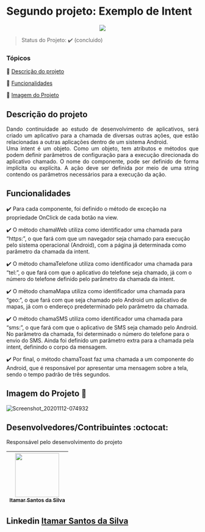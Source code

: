 <h1>Segundo projeto: Exemplo de Intent</h1> 

<p align="center">
  <img src="https://img.shields.io/static/v1?label=Java&message=java&color=yellow&style=for-the-badge&logo=Java"/>
</p>

> Status do Projeto: :heavy_check_mark: (concluido)

### Tópicos 

:small_blue_diamond: [Descrição do projeto](#descrição-do-projeto)

:small_blue_diamond: [Funcionalidades](#funcionalidades)

:small_blue_diamond: [Imagem do Projeto](#imagem-do-projeto)

## Descrição do projeto 

<p align="justify">
  Dando continuidade ao estudo de desenvolvimento de aplicativos, será criado um aplicativo para a chamada de diversas outras ações, que estão relacionadas a outras aplicações dentro de um sistema Android. <br> Uma intent é um objeto. Como um objeto, tem atributos e métodos que podem definir parâmetros de configuração para a execução direcionada do aplicativo chamado. O nome do componente, pode ser definido de forma implícita ou explícita. A ação deve ser definida por meio de uma string contendo os parâmetros necessários para a execução da ação.
</p>

## Funcionalidades

:heavy_check_mark: Para cada componente, foi definido o método de exceção na propriedade OnClick de cada botão na view.

:heavy_check_mark: O método chamaWeb utiliza como identificador uma chamada para “https:”, o que fará com que um navegador seja chamado para execução pelo sistema operacional (Android), com a página já determinada como parâmetro da chamada da intent.

:heavy_check_mark: O método chamaTelefone utiliza como identificador uma chamada para “tel:”, o
que fará com que o aplicativo do telefone seja chamado, já com o número do telefone definido pelo parâmetro da chamada da intent.

:heavy_check_mark: O método chamaMapa utiliza como identificador uma chamada para “geo:”, o que
fará com que seja chamado pelo Android um aplicativo de mapas, já com o endereço predeterminado pelo parâmetro da chamada.

:heavy_check_mark: O método chamaSMS utiliza como identificador uma chamada para “sms:”, o que
fará com que o aplicativo de SMS seja chamado pelo Android. No parâmetro da chamada, foi determinado o número do telefone para o envio do SMS. Ainda foi definido um parâmetro extra para a chamada pela intent, definindo o corpo da mensagem.

:heavy_check_mark: Por final, o método chamaToast faz uma chamada a um componente do Android,
que é responsável por apresentar uma mensagem sobre a tela, sendo o tempo padrão de três segundos.

## Imagem do Projeto :dash:

![Screenshot_20201112-074932](https://user-images.githubusercontent.com/54650669/98931700-1e421c00-24bd-11eb-8279-ee6552c62c8a.png)


## Desenvolvedores/Contribuintes :octocat:

Responsável pelo desenvolvimento do projeto

| [<img src="https://avatars0.githubusercontent.com/u/54650669?s=460&u=256c0c28b9d5560d21d734ceedb09439a7521cc2&v=4" width=115><br><sub>Itamar Santos da Silva</sub>](https://github.com/itamar1986) |
| :---: |

## Linkedin <a href="https://www.linkedin.com/in/itamar-santos-da-silva-463b0a176" target="_blank"> Itamar Santos da Silva</a>


